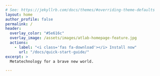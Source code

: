 ```yaml
---
# See: https://jekyllrb.com/docs/themes/#overriding-theme-defaults
layout: home
author_profile: false
permalink: /
header:
  overlay_color: "#5e616c"
  overlay_image: /assets/images/atlab-homepage-feature.jpg
  actions:
    - label: "<i class='fas fa-download'></i> Install now"
      url: "/docs/quick-start-guide/"
excerpt: >
  Metatechnology for a brave new world.

---
```


